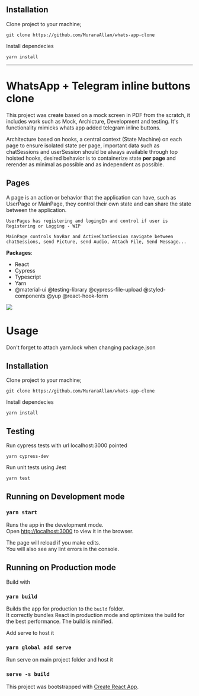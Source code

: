 ## Installation

Clone project to your machine;
```
git clone https://github.com/MuraraAllan/whats-app-clone
```
Install dependecies 
```
yarn install
```
----

# WhatsApp + Telegram inline buttons clone

This project was create based on a mock screen in PDF from the scratch, it includes work such as Mock, Archicture, Development and testing. 
It's functionality mimicks whats app added telegram inline buttons.

Architecture based on hooks, a central context (State Machine) on each page to ensure isolated state per page, important data such as chatSessions and userSession should be always available through top hoisted hooks, desired behavior is to containerize state <b>per page</b> and rerender as minimal as possible and as independent as possible.


## Pages
A page is an action or behavior that the application can have, such as UserPage or MainPage, they control their own state and can share the state between the application. 

``UserPages has registering and logingIn and control if user is Registering or Logging - WIP``

``MainPage controls NavBar and ActiveChatSession navigate between chatSessions, send Picture, send Audio, Attach File, Send Message...``

**Packages**: 
  - React
  - Cypress
  - Typescript
  - Yarn
   - @material-ui @testing-library @cypress-file-upload @styled-components @yup @react-hook-form 


![](https://raw.githubusercontent.com/MuraraAllan/whats-app-clone/Task5/Task2/Task6/public/appImage.png?token=ACBMDFVY5JJF7MDBSYSYAH3AGQKUM)



# Usage

 Don't forget to attach yarn.lock when changing package.json
 
## Installation

Clone project to your machine;
```
git clone https://github.com/MuraraAllan/whats-app-clone
```
Install dependecies 
```
yarn install
```

## Testing

Run cypress tests with url localhost:3000 pointed 
```
yarn cypress-dev
```

Run unit tests using Jest 
```
yarn test
```

## Running on Development mode
### `yarn start`

Runs the app in the development mode.\
Open [http://localhost:3000](http://localhost:3000) to view it in the browser.

The page will reload if you make edits.\
You will also see any lint errors in the console.

## Running on Production mode
  Build with
### `yarn build`
Builds the app for production to the `build` folder.\
It correctly bundles React in production mode and optimizes the build for the best performance.
The build is minified.

Add serve to host it
### `yarn global add serve`
Run serve on main project folder and host it
### `serve -s build`
 
This project was bootstrapped with [Create React App](https://github.com/facebook/create-react-app).
